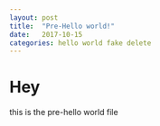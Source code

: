 ```yaml
---
layout: post
title:  "Pre-Hello world!"
date:   2017-10-15
categories: hello world fake delete
---
```

# Hey
this is the pre-hello world file
